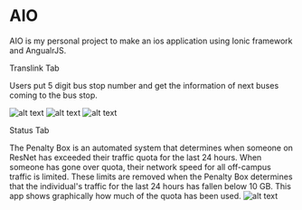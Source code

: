 # AIO
AIO is my personal project to make an ios application using Ionic framework and AngualrJS.

Translink Tab

Users put 5 digit bus stop number and get the information of next buses coming to the bus stop.

![alt text](screenshots/search.jpg "Description goes here")
![alt text](screenshots/marker.jpg "Description goes here")
![alt text](screenshots/details.jpg "Description goes here")

Status Tab

The Penalty Box is an automated system that determines when someone on ResNet has exceeded their traffic quota for the last 24 hours. When someone has gone over quota, their network speed for all off-campus traffic is limited. These limits are removed when the Penalty Box determines that the individual's traffic for the last 24 hours has fallen below 10 GB. This app shows graphically how much of the quota has been used.
![alt text](screenshots/resnet.jpg "Description goes here")
